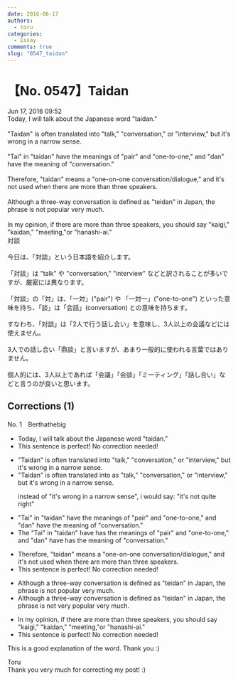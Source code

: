 ```yaml
---
date: 2016-06-17
authors:
  - toru
categories:
  - Essay
comments: true
slug: "0547_taidan"
---
```


# 【No. 0547】Taidan
<div class="date">Jun 17, 2016 09:52</div>
<div id="post"><div id="body_show_ori">
Today, I will talk about the Japanese word "taidan."<br/><br/>"Taidan" is often translated into "talk," "conversation," or "interview," but it's wrong in a narrow sense.<br/><br/>"Tai" in "taidan" have the meanings of "pair" and "one-to-one," and "dan" have the meaning of "conversation."<br/><br/>Therefore, "taidan" means a "one-on-one conversation/dialogue," and it's not used when there are more than three speakers.<br/><br/>Although a three-way conversation is defined as "teidan" in Japan, the phrase is not popular very much.<br/><br/>In my opinion, if there are more than three speakers, you should say "kaigi," "kaidan," "meeting,"or "hanashi-ai."
</div></div>

<!-- more -->

<div id="post_ja"><div id="body_show_mo">
対談<br/><br/>今日は、「対談」という日本語を紹介します。<br/><br/>「対談」は "talk" や "conversation," "interview" などと訳されることが多いですが、厳密には異なります。<br/><br/>「対談」の「対」は、「一対」("pair") や 「一対一」("one-to-one") といった意味を持ち、「談」は「会話」(conversation) との意味を持ちます。<br/><br/>すなわち、「対談」は「2人で行う話し合い」を意味し、3人以上の会議などには使えません。<br/><br/>3人での話し合い「鼎談」と言いますが、あまり一般的に使われる言葉ではありません。<br/><br/>個人的には、3人以上であれば「会議」「会談」「ミーティング」「話し合い」などと言うのが良いと思います。
</div></div>

## Corrections (1)
<div id="block"><div class="first_name"> No. 1　<span class="just_name">Berthathebig</span></div><div id="block2">
<ul class="correction_field">
<li class="incorrect">Today, I will talk about the Japanese word "taidan."</li>
<li class="corrected perfect">This sentence is perfect! No correction needed!</li>
</ul>
<ul class="correction_field">
<li class="incorrect">"Taidan" is often translated into "talk," "conversation," or "interview," but it's wrong in a narrow sense.</li>
<li class="corrected correct">
"Taidan" is often translated <span class="f_red"><span class="sline">into</span> as</span> "talk," "conversation," or "interview," but it's wrong in a narrow sense.
<p class="correction_comment">instead of "it's wrong in a narrow sense", i would say: "it's not quite right"</p>
</li>
</ul>
<ul class="correction_field">
<li class="incorrect">"Tai" in "taidan" have the meanings of "pair" and "one-to-one," and "dan" have the meaning of "conversation."</li>
<li class="corrected correct">
<span class="f_red">The </span>"Tai" in "taidan" <span class="f_red"><span class="sline">have</span> has</span> the meanings of "pair" and "one-to-one," and "dan" <span class="f_red"><span class="sline">have</span> has</span> the meaning of "conversation."
</li>
</ul>
<ul class="correction_field">
<li class="incorrect">Therefore, "taidan" means a "one-on-one conversation/dialogue," and it's not used when there are more than three speakers.</li>
<li class="corrected perfect">This sentence is perfect! No correction needed!</li>
</ul>
<ul class="correction_field">
<li class="incorrect">Although a three-way conversation is defined as "teidan" in Japan, the phrase is not popular very much.</li>
<li class="corrected correct">
Although a three-way conversation is defined as "teidan" in Japan, the phrase is not <span class="f_red">very </span>popular <span class="sline"><span class="f_red">very much</span></span>.
</li>
</ul>
<ul class="correction_field">
<li class="incorrect">In my opinion, if there are more than three speakers, you should say "kaigi," "kaidan," "meeting,"or "hanashi-ai."</li>
<li class="corrected perfect">This sentence is perfect! No correction needed!</li>
</ul>
<p class="comment_small">
 This is a good explanation of the word. Thank you :)
</p>

</div><div class="name"><span class="just_name">Toru</span><br>
Thank you very much for correcting my post! :)
</div>
</div>
